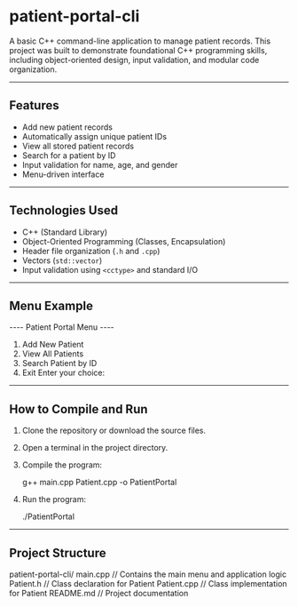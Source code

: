 # patient-portal-cli

A basic C++ command-line application to manage patient records. This project was built to demonstrate foundational C++ programming skills, including object-oriented design, input validation, and modular code organization.

---

## Features

- Add new patient records
- Automatically assign unique patient IDs
- View all stored patient records
- Search for a patient by ID
- Input validation for name, age, and gender
- Menu-driven interface

---

## Technologies Used

- C++ (Standard Library)
- Object-Oriented Programming (Classes, Encapsulation)
- Header file organization (`.h` and `.cpp`)
- Vectors (`std::vector`)
- Input validation using `<cctype>` and standard I/O

---

## Menu Example

---- Patient Portal Menu ----

1. Add New Patient
2. View All Patients
3. Search Patient by ID
4. Exit
Enter your choice: 

---

## How to Compile and Run

1. Clone the repository or download the source files.
2. Open a terminal in the project directory.
3. Compile the program:

   g++ main.cpp Patient.cpp -o PatientPortal

4. Run the program:

   ./PatientPortal

---

## Project Structure

patient-portal-cli/
main.cpp         // Contains the main menu and application logic
Patient.h        // Class declaration for Patient
Patient.cpp      // Class implementation for Patient
README.md        // Project documentation
